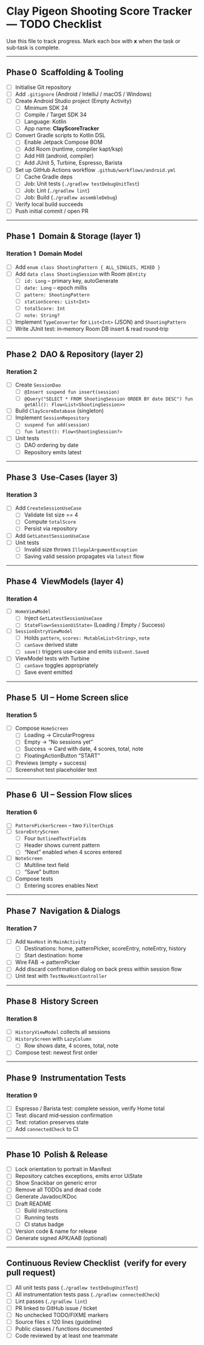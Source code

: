 # Clay Pigeon Shooting Score Tracker — TODO Checklist

Use this file to track progress. Mark each box with **x** when the task or sub‑task is complete.

---

## Phase 0  Scaffolding & Tooling
- [ ] Initialise Git repository
- [ ] Add `.gitignore` (Android / IntelliJ / macOS / Windows)
- [ ] Create Android Studio project (Empty Activity)
  - [ ] Minimum SDK 24
  - [ ] Compile / Target SDK 34
  - [ ] Language: Kotlin
  - [ ] App name: **ClayScoreTracker**
- [ ] Convert Gradle scripts to Kotlin DSL
  - [ ] Enable Jetpack Compose BOM
  - [ ] Add Room (runtime, compiler kapt/ksp)
  - [ ] Add Hilt (android, compiler)
  - [ ] Add JUnit 5, Turbine, Espresso, Barista
- [ ] Set up GitHub Actions workflow `.github/workflows/android.yml`
  - [ ] Cache Gradle deps
  - [ ] Job: Unit tests (`./gradlew testDebugUnitTest`)
  - [ ] Job: Lint (`./gradlew lint`)
  - [ ] Job: Build (`./gradlew assembleDebug`)
- [ ] Verify local build succeeds
- [ ] Push initial commit / open PR

---

## Phase 1  Domain & Storage (layer 1)
### Iteration 1  Domain Model
- [ ] Add `enum class ShootingPattern { ALL_SINGLES, MIXED }`
- [ ] Add `data class ShootingSession` with Room `@Entity`
  - [ ] `id: Long` – primary key, autoGenerate
  - [ ] `date: Long` – epoch millis
  - [ ] `pattern: ShootingPattern`
  - [ ] `stationScores: List<Int>`
  - [ ] `totalScore: Int`
  - [ ] `note: String?`
- [ ] Implement `TypeConverter` for `List<Int>` (JSON) and `ShootingPattern`
- [ ] Write JUnit test: in‑memory Room DB insert & read round‑trip

---

## Phase 2  DAO & Repository (layer 2)
### Iteration 2
- [ ] Create `SessionDao`
  - [ ] `@Insert suspend fun insert(session)`
  - [ ] `@Query("SELECT * FROM ShootingSession ORDER BY date DESC") fun getAll(): Flow<List<ShootingSession>>`
- [ ] Build `ClayScoreDatabase` (singleton)
- [ ] Implement `SessionRepository`
  - [ ] `suspend fun add(session)`
  - [ ] `fun latest(): Flow<ShootingSession?>`
- [ ] Unit tests
  - [ ] DAO ordering by date
  - [ ] Repository emits latest

---

## Phase 3  Use‑Cases (layer 3)
### Iteration 3
- [ ] Add `CreateSessionUseCase`
  - [ ] Validate list size == 4
  - [ ] Compute `totalScore`
  - [ ] Persist via repository
- [ ] Add `GetLatestSessionUseCase`
- [ ] Unit tests
  - [ ] Invalid size throws `IllegalArgumentException`
  - [ ] Saving valid session propagates via `latest` flow

---

## Phase 4  ViewModels (layer 4)
### Iteration 4
- [ ] `HomeViewModel`
  - [ ] Inject `GetLatestSessionUseCase`
  - [ ] `StateFlow<SessionUiState>` (Loading / Empty / Success)
- [ ] `SessionEntryViewModel`
  - [ ] Holds `pattern`, `scores: MutableList<String>`, `note`
  - [ ] `canSave` derived state
  - [ ] `save()` triggers use‑case and emits `UiEvent.Saved`
- [ ] ViewModel tests with Turbine
  - [ ] `canSave` toggles appropriately
  - [ ] Save event emitted

---

## Phase 5  UI – Home Screen slice
### Iteration 5
- [ ] Compose `HomeScreen`
  - [ ] Loading → CircularProgress
  - [ ] Empty → “No sessions yet”
  - [ ] Success → Card with date, 4 scores, total, note
  - [ ] FloatingActionButton “START”
- [ ] Previews (empty + success)
- [ ] Screenshot test placeholder text

---

## Phase 6  UI – Session Flow slices
### Iteration 6
- [ ] `PatternPickerScreen` – two `FilterChip`s
- [ ] `ScoreEntryScreen`
  - [ ] Four `OutlinedTextField`s
  - [ ] Header shows current pattern
  - [ ] “Next” enabled when 4 scores entered
- [ ] `NoteScreen`
  - [ ] Multiline text field
  - [ ] “Save” button
- [ ] Compose tests
  - [ ] Entering scores enables Next

---

## Phase 7  Navigation & Dialogs
### Iteration 7
- [ ] Add `NavHost` in `MainActivity`
  - [ ] Destinations: home, patternPicker, scoreEntry, noteEntry, history
  - [ ] Start destination: home
- [ ] Wire FAB → patternPicker
- [ ] Add discard confirmation dialog on back press within session flow
- [ ] Unit test with `TestNavHostController`

---

## Phase 8  History Screen
### Iteration 8
- [ ] `HistoryViewModel` collects all sessions
- [ ] `HistoryScreen` with `LazyColumn`
  - [ ] Row shows date, 4 scores, total, note
- [ ] Compose test: newest first order

---

## Phase 9  Instrumentation Tests
### Iteration 9
- [ ] Espresso / Barista test: complete session, verify Home total
- [ ] Test: discard mid‑session confirmation
- [ ] Test: rotation preserves state
- [ ] Add `connectedCheck` to CI

---

## Phase 10  Polish & Release
- [ ] Lock orientation to portrait in Manifest
- [ ] Repository catches exceptions, emits error UiState
- [ ] Show Snackbar on generic error
- [ ] Remove all TODOs and dead code
- [ ] Generate Javadoc/KDoc
- [ ] Draft README
  - [ ] Build instructions
  - [ ] Running tests
  - [ ] CI status badge
- [ ] Version code & name for release
- [ ] Generate signed APK/AAB (optional)

---

## Continuous Review Checklist  (verify for every pull request)
- [ ] All unit tests pass (`./gradlew testDebugUnitTest`)
- [ ] All instrumentation tests pass (`./gradlew connectedCheck`)
- [ ] Lint passes (`./gradlew lint`)
- [ ] PR linked to GitHub issue / ticket
- [ ] No unchecked TODO/FIXME markers
- [ ] Source files ≤ 120 lines (guideline)
- [ ] Public classes / functions documented
- [ ] Code reviewed by at least one teammate
